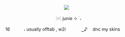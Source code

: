 <p align="center">
  <img src="https://github.com/giannahundy-crypto/giannahundy-crypto/blob/44dc58288af5c6a048f788482cdac5572109cebf/yashiropngbyme.png">
 <p align="center">ㅤ𓏵       junie ⊹ ࣪ ˖
<p align="center">ㅤㅤㅤㅤ16　ㅤㅤ ˖ usually offtab , w2iㅤㅤ　⠀ ͜͜ ♪ ㅤdnc my skinsㅤㅤㅤㅤ　⠀ㅤㅤ

　⠀ㅤㅤ
